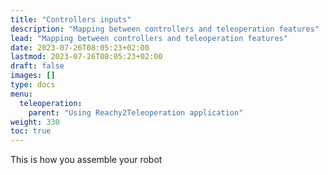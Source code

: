 ```yaml
---
title: "Controllers inputs"
description: "Mapping between controllers and teleoperation features"
lead: "Mapping between controllers and teleoperation features"
date: 2023-07-26T08:05:23+02:00
lastmod: 2023-07-26T08:05:23+02:00
draft: false
images: []
type: docs
menu:
  teleoperation:
    parent: "Using Reachy2Teleoperation application"
weight: 330
toc: true
---
```


This is how you assemble your robot
